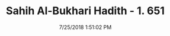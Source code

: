---
title        : "Sahih Al-Bukhari Hadith - 1. 651"
date         : 7/25/2018 1:51:02 PM
draft        : false
type         : "hadith"
layout       : "hadith"
BookCode     : "SHB"
VolumeNumber : "1"
HadithNumber : "651"
categories  :  ["Adhan-Standing by the side of the Imam"]
tags  :  ["Urwas father"]
---